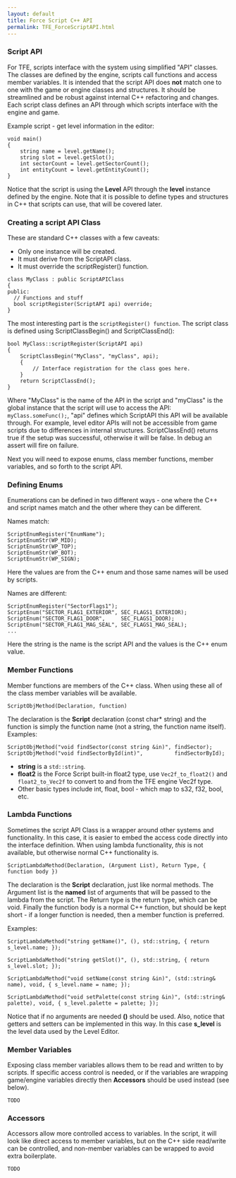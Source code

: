```yaml
---
layout: default
title: Force Script C++ API
permalink: TFE_ForceScriptAPI.html
---
```

### Script API
For TFE, scripts interface with the system using simplified "API" classes. The classes are defined by the engine, scripts call functions and access member variables. It is intended that the script API does **not** match one to one with the game or engine classes and structures. It should be streamlined and be robust against internal C++ refactoring and changes. Each script class defines an API through which scripts interface with the engine and game.

Example script - get level information in the editor:
```
void main()
{
	string name = level.getName();
	string slot = level.getSlot();
	int sectorCount = level.getSectorCount();
	int entityCount = level.getEntityCount();
}
```

Notice that the script is using the **Level** API through the **level** instance defined by the engine. Note that it is possible to define types and structures in C++ that scripts can use, that will be covered later.

### Creating a script API Class
These are standard C++ classes with a few caveats:
* Only one instance will be created.
* It must derive from the ScriptAPI class.
* It must override the scriptRegister() function.

```
class MyClass : public ScriptAPIClass
{
public:
  // Functions and stuff
  bool scriptRegister(ScriptAPI api) override;
}
```

The most interesting part is the `scriptRegister() function`. The script class is defined using ScriptClassBegin() and ScriptClassEnd():
```
bool MyClass::scriptRegister(ScriptAPI api)
{
	ScriptClassBegin("MyClass", "myClass", api);
	{
		// Interface registration for the class goes here.
	}
	return ScriptClassEnd();
}
```
Where "MyClass" is the name of the API in the script and "myClass" is the global instance that the script will use to access the API: `myClass.someFunc();`, "api" defines which ScriptAPI this API will be available through. For example, level editor APIs will not be accessible from game scripts due to differences in internal structures. ScriptClassEnd() returns true if the setup was successful, otherwise it will be false. In debug an assert will fire on failure.

Next you will need to expose enums, class member functions, member variables, and so forth to the script API.

### Defining Enums
Enumerations can be defined in two different ways - one where the C++ and script names match and the other where they can be different.

Names match:
```
ScriptEnumRegister("EnumName");
ScriptEnumStr(WP_MID);
ScriptEnumStr(WP_TOP);
ScriptEnumStr(WP_BOT);
ScriptEnumStr(WP_SIGN);
```
Here the values are from the C++ enum and those same names will be used by scripts.

Names are different:
```
ScriptEnumRegister("SectorFlags1");
ScriptEnum("SECTOR_FLAG1_EXTERIOR", SEC_FLAGS1_EXTERIOR);
ScriptEnum("SECTOR_FLAG1_DOOR",     SEC_FLAGS1_DOOR);
ScriptEnum("SECTOR_FLAG1_MAG_SEAL", SEC_FLAGS1_MAG_SEAL);
...
```
Here the string is the name is the script API and the values is the C++ enum value.

### Member Functions
Member functions are members of the C++ class. When using these all of the class member variables will be available.
```
ScriptObjMethod(Declaration, function)
```
The declaration is the **Script** declaration (const char* string) and the function is simply the function name (not a string, the function name itself). Examples:
```
ScriptObjMethod("void findSector(const string &in)", findSector);
ScriptObjMethod("void findSectorById(int)",          findSectorById);
```
* **string** is a `std::string`.
* **float2** is the Force Script built-in float2 type, use `Vec2f_to_float2()` and `float2_to_Vec2f` to convert to and from the TFE engine Vec2f type.
* Other basic types include int, float, bool - which map to s32, f32, bool, etc.

### Lambda Functions
Sometimes the script API Class is a wrapper around other systems and functionality. In this case, it is easier to embed the access code directly into the interface definition. When using lambda functionality, *this* is not available, but otherwise normal C++ functionality is.

```
ScriptLambdaMethod(Declaration, (Argument List), Return Type, { function body })
```
The declaration is the **Script** declaration, just like normal methods. The Argument list is the **named** list of arguments that will be passed to the lambda from the script. The Return type is the return type, which can be void. Finally the function body is a normal C++ function, but should be kept short - if a longer function is needed, then a member function is preferred.

Examples:
```
ScriptLambdaMethod("string getName()", (), std::string, { return s_level.name; });

ScriptLambdaMethod("string getSlot()", (), std::string, { return s_level.slot; });

ScriptLambdaMethod("void setName(const string &in)", (std::string& name), void, { s_level.name = name; });

ScriptLambdaMethod("void setPalette(const string &in)", (std::string& palette), void, { s_level.palette = palette; });
```
Notice that if no arguments are needed **()** should be used. Also, notice that getters and setters can be implemented in this way. In this case **s_level** is the level data used by the Level Editor.

### Member Variables
Exposing class member variables allows them to be read and written to by scripts. If specific access control is needed, or if the variables are wrapping game/engine variables directly then **Accessors** should be used instead (see below).

`TODO`

### Accessors
Accessors allow more controlled access to variables. In the script, it will look like direct access to member variables, but on the C++ side read/write can be controlled, and non-member variables can be wrapped to avoid extra boilerplate.

`TODO`
